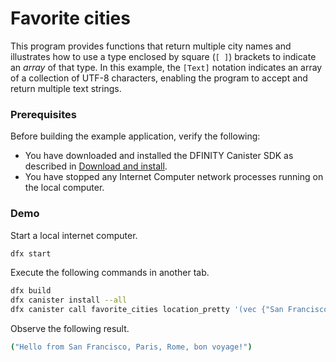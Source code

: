 # Favorite cities

This program provides functions that return multiple city names and illustrates how to use a type enclosed by square (`[ ]`) brackets to indicate an *array* of that type.
In this example, the `[Text]` notation indicates an array of a collection of UTF-8 characters, enabling the program to accept and return multiple text strings.

### Prerequisites

Before building the example application, verify the following:

* You have downloaded and installed the DFINITY Canister SDK as described in [Download and install](https://sdk.dfinity.org/docs/quickstart/quickstart.html#download-and-install).
* You have stopped any Internet Computer network processes running on the local computer.

### Demo

Start a local internet computer.

```bash
dfx start
```

Execute the following commands in another tab.

```bash
dfx build
dfx canister install --all
dfx canister call favorite_cities location_pretty '(vec {"San Francisco";"Paris";"Rome"})'
```

Observe the following result.
```bash
("Hello from San Francisco, Paris, Rome, bon voyage!")
```
